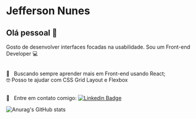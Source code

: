 # Jefferson Nunes


## Olá pessoal 👋
Gosto de desenvolver interfaces focadas na usabilidade.
Sou um Front-end Developer :computer:

 <br/> :purple_heart: &nbsp; Buscando sempre aprender mais em Front-end usando React;
 <br/> 🤓 Posso te ajudar com CSS Grid Layout e Flexbox

 <br/> :email: &nbsp; Entre em contato comigo: [![Linkedin Badge](https://img.shields.io/badge/-JeffersonNunes-blue?style=flat-square&logo=Linkedin&logoColor=white&link=https://www.linkedin.com/in/jefferson-nunes/)](https://www.linkedin.com/in/jefferson-nunes/) 


![Anurag's GitHub stats](https://github-readme-stats.vercel.app/api?username=jefferson-rtt&theme=dark&show_icons=true)
